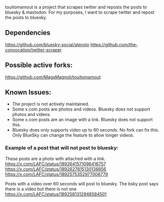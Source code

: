 touitomamout is a project that scrapes twitter and reposts the posts to bluesky & mastodon. For my purposes, I want to scrape twitter and repost the posts to bluesky.


## Dependencies
https://github.com/bluesky-social/atproto
https://github.com/the-convocation/twitter-scraper


## Possible active forks:
https://github.com/MagsMagnoli/touitomamout


## Known Issues:
- The project is not actively maintained.
- Some x.com posts are photos and videos. Bluesky does not support photos and videos.
- Some x.com posts are an image with a link. Bluesky does not support this.
- Bluesky does only supports video up to 60 seconds. No fork can fix this. Only BlueSky can change the feature to allow longer videos.

### Example of a post that will not post to bluesky:
These posts are a photo with attached with a link.
https://x.com/LAFC/status/1892641571096416757
https://x.com/LAFC/status/1892627815130136856
https://x.com/LAFC/status/1892575352977006779

Posts with a video over 60 seconds will post to bluesky. The bsky post says there is a video but there is not one
https://x.com/LAFC/status/1892581312948584501


